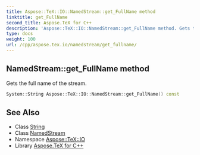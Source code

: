 ```yaml
---
title: Aspose::TeX::IO::NamedStream::get_FullName method
linktitle: get_FullName
second_title: Aspose.TeX for C++
description: 'Aspose::TeX::IO::NamedStream::get_FullName method. Gets the full name of the stream in C++.'
type: docs
weight: 100
url: /cpp/aspose.tex.io/namedstream/get_fullname/
---
```

## NamedStream::get_FullName method


Gets the full name of the stream.

```cpp
System::String Aspose::TeX::IO::NamedStream::get_FullName() const
```

## See Also

* Class [String](../../../system/string/)
* Class [NamedStream](../)
* Namespace [Aspose::TeX::IO](../../)
* Library [Aspose.TeX for C++](../../../)

